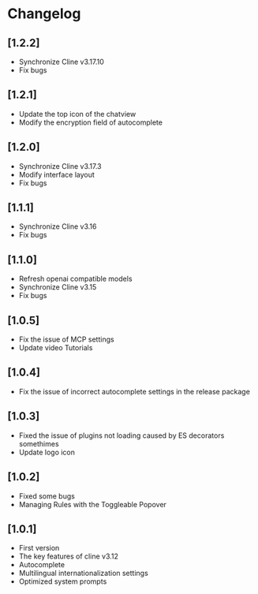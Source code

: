 # Changelog

## [1.2.2]

-   Synchronize Cline v3.17.10
-   Fix bugs

## [1.2.1]

-   Update the top icon of the chatview
-   Modify the encryption field of autocomplete 

## [1.2.0]

-   Synchronize Cline v3.17.3
-   Modify interface layout
-   Fix bugs

## [1.1.1]

-   Synchronize Cline v3.16
-   Fix bugs

## [1.1.0]

-   Refresh openai compatible models
-   Synchronize Cline v3.15
-   Fix bugs

## [1.0.5]

-   Fix the issue of MCP settings
-   Update video Tutorials

## [1.0.4]

-   Fix the issue of incorrect autocomplete settings in the release package

## [1.0.3]

-   Fixed the issue of plugins not loading caused by ES decorators somethimes
-   Update logo icon

## [1.0.2]

-   Fixed some bugs
-   Managing Rules with the Toggleable Popover

## [1.0.1]

-   First version
-   The key features of cline v3.12
-   Autocomplete
-   Multilingual internationalization settings
-   Optimized system prompts